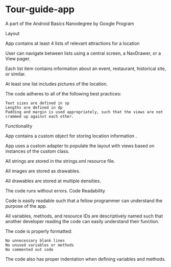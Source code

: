 # Tour-guide-app
A part of the Android Basics Nanodegree by Google Program 


 Layout

App contains at least 4 lists of relevant attractions for a location

User can navigate between lists using a central screen, a NavDrawer, or a View pager.

Each list item contains information about an event, restaurant, historical site, or similar.

At least one list includes pictures of the location.

The code adheres to all of the following best practices:

    Text sizes are defined in sp
    Lengths are defined in dp
    Padding and margin is used appropriately, such that the views are not crammed up against each other.

Functionality

App contains a custom object for storing location information .

App uses a custom adapter to populate the layout with views based on instances of the custom class.

All strings are stored in the strings.xml resource file.

All images are stored as drawables.

All drawables are stored at multiple densities.

The code runs without errors.
Code Readability

Code is easily readable such that a fellow programmer can understand the purpose of the app.

All variables, methods, and resource IDs are descriptively named such that another developer reading the code can easily understand their function.

The code is properly formatted:

    No unnecessary blank lines
    No unused variables or methods
    No commented out code

The code also has proper indentation when defining variables and methods.
